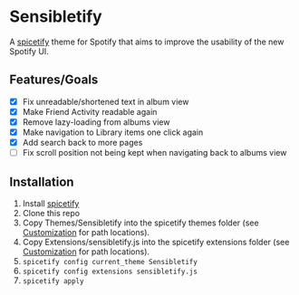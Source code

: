# Sensibletify
A [spicetify](https://github.com/khanhas/spicetify-cli) theme for Spotify that aims to improve the usability of the new Spotify UI.

## Features/Goals

* [x] Fix unreadable/shortened text in album view
* [x] Make Friend Activity readable again
* [x] Remove lazy-loading from albums view
* [x] Make navigation to Library items one click again
* [x] Add search back to more pages
* [ ] Fix scroll position not being kept when navigating back to albums view

## Installation

1. Install [spicetify](https://github.com/khanhas/spicetify-cli/wiki/Installation)
2. Clone this repo
3. Copy Themes/Sensibletify into the spicetify themes folder (see [Customization](https://github.com/khanhas/spicetify-cli/wiki/Customization) for path locations).
4. Copy Extensions/sensibletify.js into the spicetify extensions folder (see [Customization](https://github.com/khanhas/spicetify-cli/wiki/Customization) for path locations).
5. `spicetify config current_theme Sensibletify`
6. `spicetify config extensions sensibletify.js`
7. `spicetify apply`